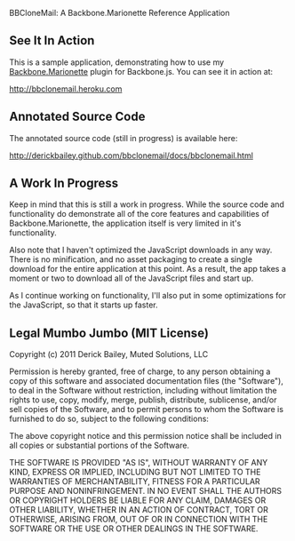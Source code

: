 BBCloneMail: A Backbone.Marionette Reference Application

## See It In Action

This is a sample application, demonstrating how to use my
[Backbone.Marionette](http://github.com/derickbailey/backbone.marionette)
plugin for Backbone.js. You can see it in action at:

http://bbclonemail.heroku.com

## Annotated Source Code

The annotated source code (still in progress) is available here:

http://derickbailey.github.com/bbclonemail/docs/bbclonemail.html

## A Work In Progress

Keep in mind that this is still a work in progress. While the source code
and functionality do demonstrate all of the core features and capabilities
of Backbone.Marionette, the application itself is very limited in it's
functionality.

Also note that I haven't optimized the JavaScript downloads in any way. There
is no minification, and no asset packaging to create a single download for the
entire application at this point. As a result, the app takes a moment or two
to download all of the JavaScript files and start up.

As I continue working on functionality, I'll also put in some optimizations for
the JavaScript, so that it starts up faster.

## Legal Mumbo Jumbo (MIT License)

Copyright (c) 2011 Derick Bailey, Muted Solutions, LLC

Permission is hereby granted, free of charge, to any person obtaining a copy of this software and associated documentation files (the "Software"), to deal in the Software without restriction, including without limitation the rights to use, copy, modify, merge, publish, distribute, sublicense, and/or sell copies of the Software, and to permit persons to whom the Software is furnished to do so, subject to the following conditions:

The above copyright notice and this permission notice shall be included in all copies or substantial portions of the Software.

THE SOFTWARE IS PROVIDED "AS IS", WITHOUT WARRANTY OF ANY KIND, EXPRESS OR IMPLIED, INCLUDING BUT NOT LIMITED TO THE WARRANTIES OF MERCHANTABILITY, FITNESS FOR A PARTICULAR PURPOSE AND NONINFRINGEMENT. IN NO EVENT SHALL THE AUTHORS OR COPYRIGHT HOLDERS BE LIABLE FOR ANY CLAIM, DAMAGES OR OTHER LIABILITY, WHETHER IN AN ACTION OF CONTRACT, TORT OR OTHERWISE, ARISING FROM, OUT OF OR IN CONNECTION WITH THE SOFTWARE OR THE USE OR OTHER DEALINGS IN THE SOFTWARE.
